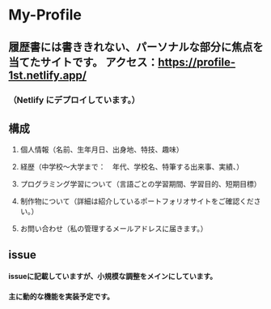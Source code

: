 # My-Profile
## 履歴書には書ききれない、パーソナルな部分に焦点を当てたサイトです。  アクセス：https://profile-1st.netlify.app/
### （Netlify にデプロイしています。）


## 構成

1. 個人情報（名前、生年月日、出身地、特技、趣味）

1. 経歴（中学校〜大学まで：　年代、学校名、特筆する出来事、実績、）

1. プログラミング学習について（言語ごとの学習期間、学習目的、短期目標）

1. 制作物について（詳細は紹介しているポートフォリオサイトをご確認ください。）

1. お問い合わせ（私の管理するメールアドレスに届きます。）


## issue

#### issueに記載していますが、小規模な調整をメインにしています。
#### 主に動的な機能を実装予定です。
